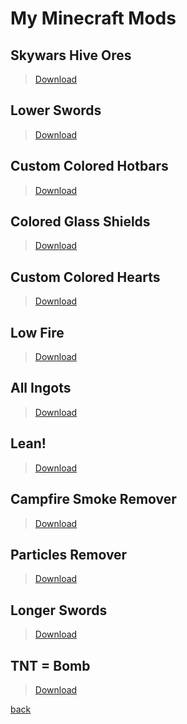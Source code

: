 # My Minecraft Mods

<link rel="icon" type="image/x-icon" href="/icons/mods.png">

## Skywars Hive Ores
>[Download](packs/skywarshiveores.html)

## Lower Swords
>[Download](packs/lowerswords.html)

## Custom Colored Hotbars
>[Download](packs/customcoloredhotbars.html)

## Colored Glass Shields
>[Download](packs/coloredglassshields.html)

<script type="text/javascript">
	atOptions = {
		'key' : '906eff52d9424e85f8d9bc665b9b50b6',
		'format' : 'iframe',
		'height' : 250,
		'width' : 300,
		'params' : {}
	};
	document.write('<scr' + 'ipt type="text/javascript" src="http' + (location.protocol === 'https:' ? 's' : '') + '://www.highperformancedisplayformat.com/906eff52d9424e85f8d9bc665b9b50b6/invoke.js"></scr' + 'ipt>');
</script>

## Custom Colored Hearts
>[Download](packs/customcoloredhearts.html)

## Low Fire
>[Download](packs/lowfire.html)

## All Ingots
>[Download](packs/allingots.html)

## Lean!
>[Download](packs/lean.html)

<script type="text/javascript">
	atOptions = {
		'key' : '906eff52d9424e85f8d9bc665b9b50b6',
		'format' : 'iframe',
		'height' : 250,
		'width' : 300,
		'params' : {}
	};
	document.write('<scr' + 'ipt type="text/javascript" src="http' + (location.protocol === 'https:' ? 's' : '') + '://www.highperformancedisplayformat.com/906eff52d9424e85f8d9bc665b9b50b6/invoke.js"></scr' + 'ipt>');
</script>

## Campfire Smoke Remover
>[Download](packs/campfiresmokeremover.html)

## Particles Remover
>[Download](packs/particlesremover.html)

## Longer Swords
>[Download](packs/longerswords.html)

## TNT = Bomb
>[Download](packs/tntbomb.html)

<script type="text/javascript">
	atOptions = {
		'key' : '906eff52d9424e85f8d9bc665b9b50b6',
		'format' : 'iframe',
		'height' : 250,
		'width' : 300,
		'params' : {}
	};
	document.write('<scr' + 'ipt type="text/javascript" src="http' + (location.protocol === 'https:' ? 's' : '') + '://www.highperformancedisplayformat.com/906eff52d9424e85f8d9bc665b9b50b6/invoke.js"></scr' + 'ipt>');
</script>

[back](./)

